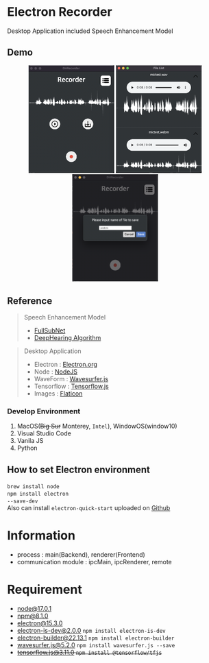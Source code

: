 # Electron Recorder

Desktop Application included Speech Enhancement Model<br>

## Demo

<p align="center">
    <!-- Getting Ready... -->
    <img src="./assets/images/demo7.png" alt="demo" width="200px">
    <img src="./assets/images/demo7_list.png" alt="demo" width="200px">
    <img src="./assets/images/demo7_file.png" alt="demo" width="200px">
</p>

## Reference

> Speech Enhancement Model<br>
>
> - <a href="https://arxiv.org/abs/2010.15508" target="_blank">FullSubNet</a><br>
> - <a href="https://deep-hearing.ai/" target="_blank">DeepHearing Algorithm</a>

> Desktop Application<br>
>
> - Electron : <a href="https://www.electronjs.org/" target="_blank">Electron.org</a><br>
> - Node : <a href="https://nodejs.org/en/" target="_blank">NodeJS</a>
> - WaveForm : <a href="https://wavesurfer-js.org/" target="_blank">Wavesurfer.js</a>
> - Tensorflow : <a href="https://www.tensorflow.org/js/" target="_blank">Tensorflow.js</a>
> - Images : <a href="https://www.flaticon.com/" target="_blank">Flaticon</a>

### Develop Environment

1. MacOS(~~Big Sur~~ Monterey, <code>Intel</code>), WindowOS(window10)
2. Visual Studio Code
3. Vanila JS
4. Python

## How to set Electron environment

<code>brew install node</code><br>
<code>npm install electron --save-dev</code><br>
Also can install <code>electron-quick-start</code> uploaded on <a href="https://github.com/electron/electron-quick-start" target="_blank">Github</a>

# Information

- process : main(Backend), renderer(Frontend)
- communication module : ipcMain, ipcRenderer, remote
  <br>

# Requirement

- node@17.0.1
- npm@8.1.0
- electron@15.3.0
- electron-is-dev@2.0.0 <code>npm install electron-is-dev</code>
- electron-builder@22.13.1 <code>npm install electron-builder</code>
- wavesurfer.js@5.2.0 <code>npm install wavesurfer.js --save</code>
- ~~tensorflow.js@3.11.0 <code>npm install @tensorflow/tfjs</code>~~
